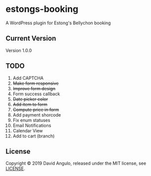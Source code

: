 # estongs-booking
A WordPress plugin for Estong's Bellychon booking

## Current Version
Version 1.0.0

## TODO
1. Add CAPTCHA
2. ~~Make form responsive~~
3. ~~Improve form design~~
4. Form success callback
5. ~~Date picker color~~
6. ~~Add item to form~~
7. ~~Compute price in form~~
8. Add payment shorcode
9. Fix enum statuses
10. Email Notifications
11. Calendar View
12. Add to cart (branch)

## License
Copyright © 2019 David Angulo, released under the MIT license, see [LICENSE](LICENSE).
